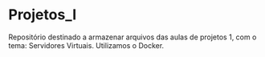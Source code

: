 # Projetos_I

Repositório destinado a armazenar arquivos das aulas de projetos 1, com o tema: Servidores Virtuais.
Utilizamos o Docker.
